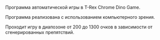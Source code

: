 Программа автоматической игры в T-Rex Chrome Dino Game.

Программа реализована с использованием компьютерного зрения.

Проходит игру в диапозоне от 200 до 1300 очков в зависимости от сгенерированных препятствий. 
